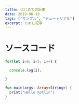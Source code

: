 ```yaml
---
title: はじめての記事
date: 2019-06-19
tags: ["サンプル", "チュートリアル"]
excerpt: ためし記事
---
```


# ソースコード
```javascript
for(let i=0; i<5; i++) {

  console.log(i);

}
```

```kotlin
fun main(args: Array<String>) {
  print("Hello Kotlin")
}
```

